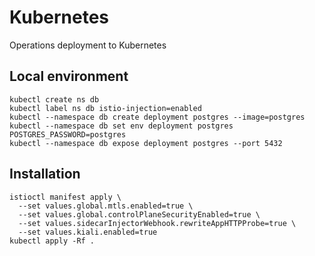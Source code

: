 # Kubernetes

Operations deployment to Kubernetes

## Local environment
```
kubectl create ns db
kubectl label ns db istio-injection=enabled
kubectl --namespace db create deployment postgres --image=postgres
kubectl --namespace db set env deployment postgres POSTGRES_PASSWORD=postgres
kubectl --namespace db expose deployment postgres --port 5432
```

## Installation

```
istioctl manifest apply \
  --set values.global.mtls.enabled=true \
  --set values.global.controlPlaneSecurityEnabled=true \
  --set values.sidecarInjectorWebhook.rewriteAppHTTPProbe=true \
  --set values.kiali.enabled=true
kubectl apply -Rf .
```
